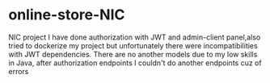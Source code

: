 # online-store-NIC
NIC project
I have done authorization with JWT and admin-client panel,also tried to dockerize my project but unfortunately there were incompatibilities with JWT dependencies. There are no another models due to my low skills in Java, after authorization endpoints I couldn't do another endpoints cuz of errors
